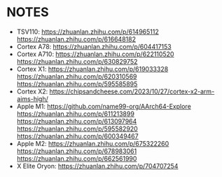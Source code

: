 # NOTES

- TSV110: https://zhuanlan.zhihu.com/p/614965112 https://zhuanlan.zhihu.com/p/616648182
- Cortex A78: https://zhuanlan.zhihu.com/p/604417153
- Cortex A710: https://zhuanlan.zhihu.com/p/622110520 https://zhuanlan.zhihu.com/p/630829752
- Cortex X1: https://zhuanlan.zhihu.com/p/619033328 https://zhuanlan.zhihu.com/p/620310569 https://zhuanlan.zhihu.com/p/595585895
- Cortex X2: https://chipsandcheese.com/2023/10/27/cortex-x2-arm-aims-high/
- Apple M1: https://github.com/name99-org/AArch64-Explore https://zhuanlan.zhihu.com/p/611213899 https://zhuanlan.zhihu.com/p/613097964 https://zhuanlan.zhihu.com/p/595582920 https://zhuanlan.zhihu.com/p/600349467
- Apple M2: https://zhuanlan.zhihu.com/p/675322260 https://zhuanlan.zhihu.com/p/678983061 https://zhuanlan.zhihu.com/p/662561990
- X Elite Oryon: https://zhuanlan.zhihu.com/p/704707254